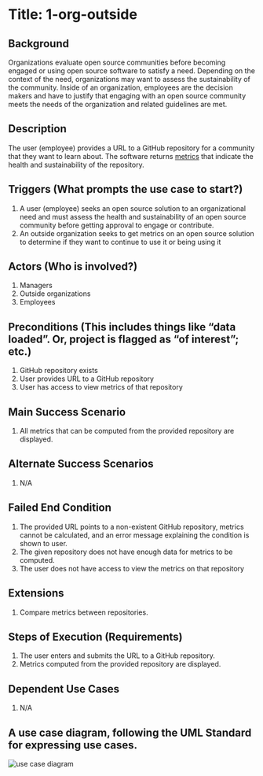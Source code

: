 # Title: 1-org-outside

## Background
Organizations evaluate open source communities before becoming engaged or using
open source software to satisfy a need. Depending on the context of the
need, organizations may want to assess the sustainability of the community. Inside of an
organization, employees are the decision makers and have to justify that
engaging with an open source community meets the needs of the organization and
related guidelines are met.

## Description
The user (employee) provides a URL to a GitHub repository for a community that
they want to learn about. The software returns
[metrics](https://wiki.linuxfoundation.org/oss-health-metrics/metrics)
that indicate the health and sustainability of the repository.

## Triggers (What prompts the use case to start?)
1. A user (employee) seeks an open source solution to an organizational need and
   must assess the health and sustainability of an open source community before
   getting approval to engage or contribute.
2. An outside organization seeks to get metrics on an open source solution to determine if they want to continue to use it or being using it

## Actors (Who is involved?)
1. Managers
2. Outside organizations
3. Employees

## Preconditions (This includes things like “data loaded”. Or, project is flagged as “of interest”; etc.)
1. GitHub repository exists
2. User provides URL to a GitHub repository
3. User has access to view metrics of that repository

## Main Success Scenario
1. All metrics that can be computed from the provided repository are displayed.

## Alternate Success Scenarios
1. N/A

## Failed End Condition
1. The provided URL points to a non-existent GitHub repository, metrics cannot
   be calculated, and an error message explaining the condition is shown to user.
2. The given repository does not have enough data for metrics to be computed.
3. The user does not have access to view the metrics on that repository

## Extensions
1. Compare metrics between repositories.

## Steps of Execution (Requirements)
1. The user enters and submits the URL to a GitHub repository.
2. Metrics computed from the provided repository are displayed.

## Dependent Use Cases
1. N/A

## A use case diagram, following the UML Standard for expressing use cases.
![use case diagram](./diagram/ViewMetrics.png)
